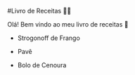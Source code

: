 #Livro de Receitas :man_cook:

Olá! Bem vindo ao meu livro de receitas :corn:

- Strogonoff de Frango
- Pavê

- Bolo de Cenoura

  







